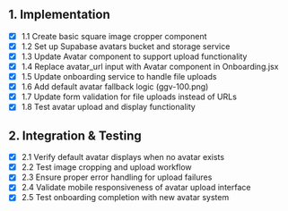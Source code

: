 ## 1. Implementation
- [x] 1.1 Create basic square image cropper component
- [x] 1.2 Set up Supabase avatars bucket and storage service
- [x] 1.3 Update Avatar component to support upload functionality
- [x] 1.4 Replace avatar_url input with Avatar component in Onboarding.jsx
- [x] 1.5 Update onboarding service to handle file uploads
- [x] 1.6 Add default avatar fallback logic (ggv-100.png)
- [x] 1.7 Update form validation for file uploads instead of URLs
- [x] 1.8 Test avatar upload and display functionality

## 2. Integration & Testing
- [x] 2.1 Verify default avatar displays when no avatar exists
- [x] 2.2 Test image cropping and upload workflow
- [x] 2.3 Ensure proper error handling for upload failures
- [x] 2.4 Validate mobile responsiveness of avatar upload interface
- [x] 2.5 Test onboarding completion with new avatar system